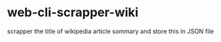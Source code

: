 # web-cli-scrapper-wiki
scrapper the title of wikipedia article sommary
and store this in JSON file
